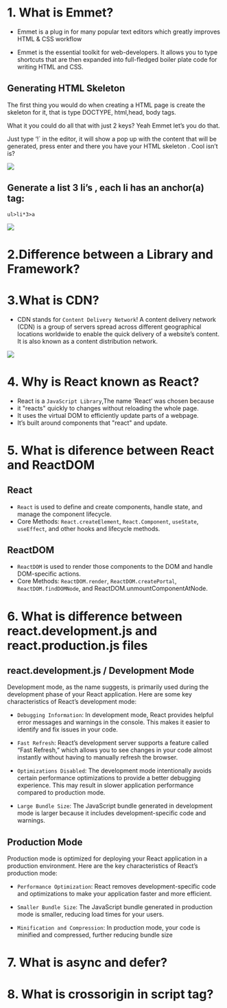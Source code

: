 # 1. What is Emmet?

* Emmet is a plug in for many popular text editors which greatly improves HTML & CSS workflow

* Emmet is the essential toolkit for web-developers. It allows you
to type shortcuts that are then expanded into full-fledged boiler plate code for writing HTML and CSS.



## Generating HTML Skeleton
The first thing you would do when creating a HTML page is create the skeleton for it, that is type DOCTYPE, html,head, body tags.

What it you could do all that with just 2 keys? Yeah Emmet let’s you do that.

Just type ‘!` in the editor, it will show a pop up with the content that will be generated, press enter and there you have your HTML skeleton . Cool isn’t is?

<img src="https://miro.medium.com/v2/resize:fit:1100/format:webp/1*wgJno5JeA8C6HqiMUd7Uig.png">

## Generate a list 3 li’s , each li has an anchor(a) tag:
``` 
ul>li*3>a 
```
<img src="https://miro.medium.com/v2/resize:fit:1400/format:webp/1*amQIRkLG-M6faa3zs0F5kg.png">

# 2.Difference between a Library and Framework?
# 3.What is CDN?
* CDN stands for `Content Delivery Network`!
A content delivery network (CDN) is a group of servers spread across different geographical locations worldwide to enable the quick delivery of a website’s content. It is also known as a content distribution network.
<img src="https://miro.medium.com/v2/resize:fit:1100/format:webp/1*aRlozFzadEGW-xRHsACY0w.jpeg">

# 4. Why is React known as React?
* React is a `JavaScript Library`,The name ‘React’ was chosen
because 
* it "reacts" quickly to changes without reloading the whole page.
* It uses the virtual DOM to efficiently update parts of a webpage.
* It’s built around components that "react" and update.

# 5. What is diference between React and ReactDOM
## React
* `React` is used to define and create components, handle state, and manage the component lifecycle. 
* Core Methods: `React.createElement`, `React.Component`, `useState`, `useEffect`, and other hooks and lifecycle methods.
## ReactDOM

* `ReactDOM` is used to render those components to the DOM and handle DOM-specific actions.
* Core Methods: `ReactDOM.render`, `ReactDOM.createPortal`, `ReactDOM.findDOMNode`, and ReactDOM.unmountComponentAtNode.
# 6. What is difference between react.development.js and react.production.js files
## react.development.js / Development Mode
Development mode, as the name suggests, is primarily used during the development phase of your React application. Here are some key characteristics of React’s development mode:
* `Debugging Information`: In development mode, React provides helpful error messages and warnings in the console. This makes it easier to identify and fix issues in your code.

* `Fast Refresh`: React’s development server supports a feature called “Fast Refresh,” which allows you to see changes in your code almost instantly without having to manually refresh the browser.

* `Optimizations Disabled`: The development mode intentionally avoids certain performance optimizations to provide a better debugging experience. This may result in slower application performance compared to production mode.

* `Large Bundle Size`: The JavaScript bundle generated in development mode is larger because it includes development-specific code and warnings.

## Production Mode
Production mode is optimized for deploying your React application in a production environment. Here are the key characteristics of React’s production mode:
* `Performance Optimization`: React removes development-specific code and optimizations to make your application faster and more efficient.

* `Smaller Bundle Size`: The JavaScript bundle generated in production mode is smaller, reducing load times for your users.

* `Minification and Compression`: In production mode, your code is minified and compressed, further reducing bundle size

# 7. What is async and defer? 
# 8. What is crossorigin in script tag?